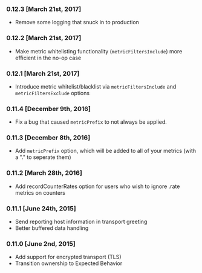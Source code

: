 ### 0.12.3 [March 21st, 2017]
* Remove some logging that snuck in to production

### 0.12.2 [March 21st, 2017]
* Make metric whitelisting functionality (`metricFiltersInclude`) more efficient in the no-op case

### 0.12.1 [March 21st, 2017]
* Introduce metric whitelist/blacklist via `metricFiltersInclude` and `metricFiltersExclude` options

### 0.11.4 [December 9th, 2016]
* Fix a bug that caused `metricPrefix` to not always be applied.

### 0.11.3 [December 8th, 2016]
* Add `metricPrefix` option, which will be added to all of your metrics (with a "." to seperate them)

### 0.11.2 [March 28th, 2016]
* Add recordCounterRates option for users who wish to ignore .rate metrics on counters

### 0.11.1 [June 24th, 2015]
* Send reporting host information in transport greeting
* Better buffered data handling

### 0.11.0 [June 2nd, 2015]
* Add support for encrypted transport (TLS)
* Transition ownership to Expected Behavior
